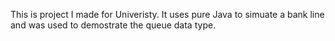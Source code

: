 This is project I made for Univeristy. It uses pure Java to simuate a bank line and was used to demostrate the queue data type. 
